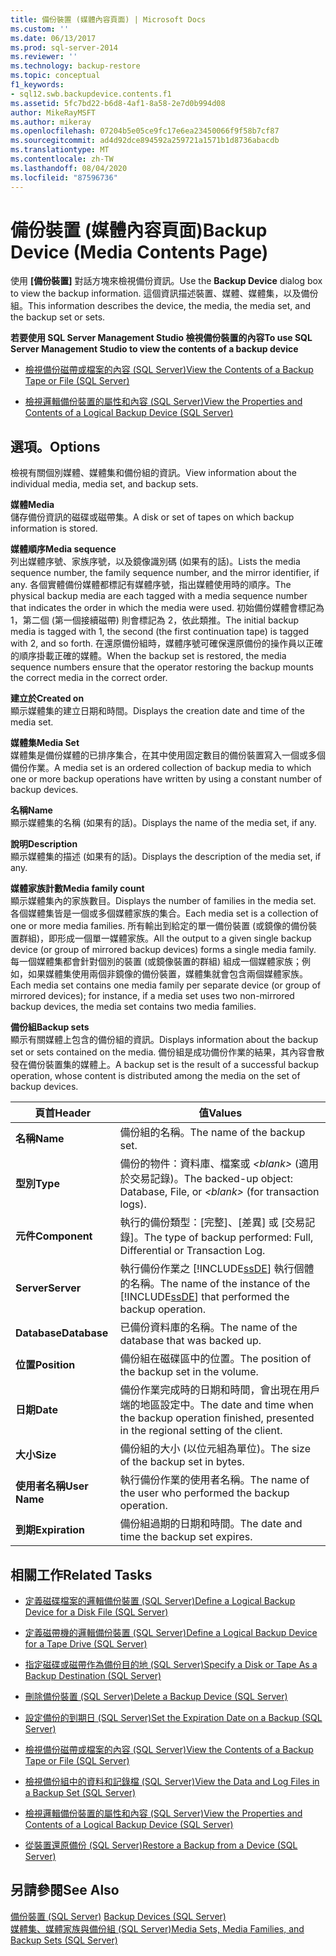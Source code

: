 ```yaml
---
title: 備份裝置 (媒體內容頁面) | Microsoft Docs
ms.custom: ''
ms.date: 06/13/2017
ms.prod: sql-server-2014
ms.reviewer: ''
ms.technology: backup-restore
ms.topic: conceptual
f1_keywords:
- sql12.swb.backupdevice.contents.f1
ms.assetid: 5fc7bd22-b6d8-4af1-8a58-2e7d0b994d08
author: MikeRayMSFT
ms.author: mikeray
ms.openlocfilehash: 07204b5e05ce9fc17e6ea23450066f9f58b7cf87
ms.sourcegitcommit: ad4d92dce894592a259721a1571b1d8736abacdb
ms.translationtype: MT
ms.contentlocale: zh-TW
ms.lasthandoff: 08/04/2020
ms.locfileid: "87596736"
---
```

# <a name="backup-device-media-contents-page"></a><span data-ttu-id="4147f-102">備份裝置 (媒體內容頁面)</span><span class="sxs-lookup"><span data-stu-id="4147f-102">Backup Device (Media Contents Page)</span></span>
  <span data-ttu-id="4147f-103">使用 **[備份裝置]** 對話方塊來檢視備份資訊。</span><span class="sxs-lookup"><span data-stu-id="4147f-103">Use the **Backup Device** dialog box to view the backup information.</span></span> <span data-ttu-id="4147f-104">這個資訊描述裝置、媒體、媒體集，以及備份組。</span><span class="sxs-lookup"><span data-stu-id="4147f-104">This information describes the device, the media, the media set, and the backup set or sets.</span></span>  
  
 <span data-ttu-id="4147f-105">**若要使用 SQL Server Management Studio 檢視備份裝置的內容**</span><span class="sxs-lookup"><span data-stu-id="4147f-105">**To use SQL Server Management Studio to view the contents of a backup device**</span></span>  
  
-   [<span data-ttu-id="4147f-106">檢視備份磁帶或檔案的內容 &#40;SQL Server&#41;</span><span class="sxs-lookup"><span data-stu-id="4147f-106">View the Contents of a Backup Tape or File &#40;SQL Server&#41;</span></span>](view-the-contents-of-a-backup-tape-or-file-sql-server.md)  
  
-   [<span data-ttu-id="4147f-107">檢視邏輯備份裝置的屬性和內容 &#40;SQL Server&#41;</span><span class="sxs-lookup"><span data-stu-id="4147f-107">View the Properties and Contents of a Logical Backup Device &#40;SQL Server&#41;</span></span>](view-the-properties-and-contents-of-a-logical-backup-device-sql-server.md)  
  
## <a name="options"></a><span data-ttu-id="4147f-108">選項。</span><span class="sxs-lookup"><span data-stu-id="4147f-108">Options</span></span>  
 <span data-ttu-id="4147f-109">檢視有關個別媒體、媒體集和備份組的資訊。</span><span class="sxs-lookup"><span data-stu-id="4147f-109">View information about the individual media, media set, and backup sets.</span></span>  
  
 <span data-ttu-id="4147f-110">**媒體**</span><span class="sxs-lookup"><span data-stu-id="4147f-110">**Media**</span></span>  
 <span data-ttu-id="4147f-111">儲存備份資訊的磁碟或磁帶集。</span><span class="sxs-lookup"><span data-stu-id="4147f-111">A disk or set of tapes on which backup information is stored.</span></span>  
  
 <span data-ttu-id="4147f-112">**媒體順序**</span><span class="sxs-lookup"><span data-stu-id="4147f-112">**Media sequence**</span></span>  
 <span data-ttu-id="4147f-113">列出媒體序號、家族序號，以及鏡像識別碼 (如果有的話)。</span><span class="sxs-lookup"><span data-stu-id="4147f-113">Lists the media sequence number, the family sequence number, and the mirror identifier, if any.</span></span> <span data-ttu-id="4147f-114">各個實體備份媒體都標記有媒體序號，指出媒體使用時的順序。</span><span class="sxs-lookup"><span data-stu-id="4147f-114">The physical backup media are each tagged with a media sequence number that indicates the order in which the media were used.</span></span> <span data-ttu-id="4147f-115">初始備份媒體會標記為 1，第二個 (第一個接續磁帶) 則會標記為 2，依此類推。</span><span class="sxs-lookup"><span data-stu-id="4147f-115">The initial backup media is tagged with 1, the second (the first continuation tape) is tagged with 2, and so forth.</span></span> <span data-ttu-id="4147f-116">在還原備份組時，媒體序號可確保還原備份的操作員以正確的順序掛載正確的媒體。</span><span class="sxs-lookup"><span data-stu-id="4147f-116">When the backup set is restored, the media sequence numbers ensure that the operator restoring the backup mounts the correct media in the correct order.</span></span>  
  
 <span data-ttu-id="4147f-117">**建立於**</span><span class="sxs-lookup"><span data-stu-id="4147f-117">**Created on**</span></span>  
 <span data-ttu-id="4147f-118">顯示媒體集的建立日期和時間。</span><span class="sxs-lookup"><span data-stu-id="4147f-118">Displays the creation date and time of the media set.</span></span>  
  
 <span data-ttu-id="4147f-119">**媒體集**</span><span class="sxs-lookup"><span data-stu-id="4147f-119">**Media Set**</span></span>  
 <span data-ttu-id="4147f-120">媒體集是備份媒體的已排序集合，在其中使用固定數目的備份裝置寫入一個或多個備份作業。</span><span class="sxs-lookup"><span data-stu-id="4147f-120">A media set is an ordered collection of backup media to which one or more backup operations have written by using a constant number of backup devices.</span></span>  
  
 <span data-ttu-id="4147f-121">**名稱**</span><span class="sxs-lookup"><span data-stu-id="4147f-121">**Name**</span></span>  
 <span data-ttu-id="4147f-122">顯示媒體集的名稱 (如果有的話)。</span><span class="sxs-lookup"><span data-stu-id="4147f-122">Displays the name of the media set, if any.</span></span>  
  
 <span data-ttu-id="4147f-123">**說明**</span><span class="sxs-lookup"><span data-stu-id="4147f-123">**Description**</span></span>  
 <span data-ttu-id="4147f-124">顯示媒體集的描述 (如果有的話)。</span><span class="sxs-lookup"><span data-stu-id="4147f-124">Displays the description of the media set, if any.</span></span>  
  
 <span data-ttu-id="4147f-125">**媒體家族計數**</span><span class="sxs-lookup"><span data-stu-id="4147f-125">**Media family count**</span></span>  
 <span data-ttu-id="4147f-126">顯示媒體集內的家族數目。</span><span class="sxs-lookup"><span data-stu-id="4147f-126">Displays the number of families in the media set.</span></span> <span data-ttu-id="4147f-127">各個媒體集皆是一個或多個媒體家族的集合。</span><span class="sxs-lookup"><span data-stu-id="4147f-127">Each media set is a collection of one or more media families.</span></span> <span data-ttu-id="4147f-128">所有輸出到給定的單一備份裝置 (或鏡像的備份裝置群組)，即形成一個單一媒體家族。</span><span class="sxs-lookup"><span data-stu-id="4147f-128">All the output to a given single backup device (or group of mirrored backup devices) forms a single media family.</span></span> <span data-ttu-id="4147f-129">每一個媒體集都會針對個別的裝置 (或鏡像裝置的群組) 組成一個媒體家族；例如，如果媒體集使用兩個非鏡像的備份裝置，媒體集就會包含兩個媒體家族。</span><span class="sxs-lookup"><span data-stu-id="4147f-129">Each media set contains one media family per separate device (or group of mirrored devices); for instance, if a media set uses two non-mirrored backup devices, the media set contains two media families.</span></span>  
  
 <span data-ttu-id="4147f-130">**備份組**</span><span class="sxs-lookup"><span data-stu-id="4147f-130">**Backup sets**</span></span>  
 <span data-ttu-id="4147f-131">顯示有關媒體上包含的備份組的資訊。</span><span class="sxs-lookup"><span data-stu-id="4147f-131">Displays information about the backup set or sets contained on the media.</span></span> <span data-ttu-id="4147f-132">備份組是成功備份作業的結果，其內容會散發在備份裝置集的媒體上。</span><span class="sxs-lookup"><span data-stu-id="4147f-132">A backup set is the result of a successful backup operation, whose content is distributed among the media on the set of backup devices.</span></span>  
  
|<span data-ttu-id="4147f-133">頁首</span><span class="sxs-lookup"><span data-stu-id="4147f-133">Header</span></span>|<span data-ttu-id="4147f-134">值</span><span class="sxs-lookup"><span data-stu-id="4147f-134">Values</span></span>|  
|------------|------------|  
|<span data-ttu-id="4147f-135">**名稱**</span><span class="sxs-lookup"><span data-stu-id="4147f-135">**Name**</span></span>|<span data-ttu-id="4147f-136">備份組的名稱。</span><span class="sxs-lookup"><span data-stu-id="4147f-136">The name of the backup set.</span></span>|  
|<span data-ttu-id="4147f-137">**型別**</span><span class="sxs-lookup"><span data-stu-id="4147f-137">**Type**</span></span>|<span data-ttu-id="4147f-138">備份的物件：資料庫、檔案或 *\<blank>* (適用於交易記錄)。</span><span class="sxs-lookup"><span data-stu-id="4147f-138">The backed-up object: Database, File, or *\<blank>* (for transaction logs).</span></span>|  
|<span data-ttu-id="4147f-139">**元件**</span><span class="sxs-lookup"><span data-stu-id="4147f-139">**Component**</span></span>|<span data-ttu-id="4147f-140">執行的備份類型：[完整]、[差異] 或 [交易記錄]。</span><span class="sxs-lookup"><span data-stu-id="4147f-140">The type of backup performed: Full, Differential or Transaction Log.</span></span>|  
|<span data-ttu-id="4147f-141">**Server**</span><span class="sxs-lookup"><span data-stu-id="4147f-141">**Server**</span></span>|<span data-ttu-id="4147f-142">執行備份作業之 [!INCLUDE[ssDE](../../includes/ssde-md.md)] 執行個體的名稱。</span><span class="sxs-lookup"><span data-stu-id="4147f-142">The name of the instance of the [!INCLUDE[ssDE](../../includes/ssde-md.md)] that performed the backup operation.</span></span>|  
|<span data-ttu-id="4147f-143">**Database**</span><span class="sxs-lookup"><span data-stu-id="4147f-143">**Database**</span></span>|<span data-ttu-id="4147f-144">已備份資料庫的名稱。</span><span class="sxs-lookup"><span data-stu-id="4147f-144">The name of the database that was backed up.</span></span>|  
|<span data-ttu-id="4147f-145">**位置**</span><span class="sxs-lookup"><span data-stu-id="4147f-145">**Position**</span></span>|<span data-ttu-id="4147f-146">備份組在磁碟區中的位置。</span><span class="sxs-lookup"><span data-stu-id="4147f-146">The position of the backup set in the volume.</span></span>|  
|<span data-ttu-id="4147f-147">**日期**</span><span class="sxs-lookup"><span data-stu-id="4147f-147">**Date**</span></span>|<span data-ttu-id="4147f-148">備份作業完成時的日期和時間，會出現在用戶端的地區設定中。</span><span class="sxs-lookup"><span data-stu-id="4147f-148">The date and time when the backup operation finished, presented in the regional setting of the client.</span></span>|  
|<span data-ttu-id="4147f-149">**大小**</span><span class="sxs-lookup"><span data-stu-id="4147f-149">**Size**</span></span>|<span data-ttu-id="4147f-150">備份組的大小 (以位元組為單位)。</span><span class="sxs-lookup"><span data-stu-id="4147f-150">The size of the backup set in bytes.</span></span>|  
|<span data-ttu-id="4147f-151">**使用者名稱**</span><span class="sxs-lookup"><span data-stu-id="4147f-151">**User Name**</span></span>|<span data-ttu-id="4147f-152">執行備份作業的使用者名稱。</span><span class="sxs-lookup"><span data-stu-id="4147f-152">The name of the user who performed the backup operation.</span></span>|  
|<span data-ttu-id="4147f-153">**到期**</span><span class="sxs-lookup"><span data-stu-id="4147f-153">**Expiration**</span></span>|<span data-ttu-id="4147f-154">備份組過期的日期和時間。</span><span class="sxs-lookup"><span data-stu-id="4147f-154">The date and time the backup set expires.</span></span>|  
  
##  <a name="related-tasks"></a><a name="RelatedTasks"></a> <span data-ttu-id="4147f-155">相關工作</span><span class="sxs-lookup"><span data-stu-id="4147f-155">Related Tasks</span></span>  
  
-   [<span data-ttu-id="4147f-156">定義磁碟檔案的邏輯備份裝置 &#40;SQL Server&#41;</span><span class="sxs-lookup"><span data-stu-id="4147f-156">Define a Logical Backup Device for a Disk File &#40;SQL Server&#41;</span></span>](define-a-logical-backup-device-for-a-disk-file-sql-server.md)  
  
-   [<span data-ttu-id="4147f-157">定義磁帶機的邏輯備份裝置 &#40;SQL Server&#41;</span><span class="sxs-lookup"><span data-stu-id="4147f-157">Define a Logical Backup Device for a Tape Drive &#40;SQL Server&#41;</span></span>](define-a-logical-backup-device-for-a-tape-drive-sql-server.md)  
  
-   [<span data-ttu-id="4147f-158">指定磁碟或磁帶作為備份目的地 &#40;SQL Server&#41;</span><span class="sxs-lookup"><span data-stu-id="4147f-158">Specify a Disk or Tape As a Backup Destination &#40;SQL Server&#41;</span></span>](specify-a-disk-or-tape-as-a-backup-destination-sql-server.md)  
  
-   [<span data-ttu-id="4147f-159">刪除備份裝置 &#40;SQL Server&#41;</span><span class="sxs-lookup"><span data-stu-id="4147f-159">Delete a Backup Device &#40;SQL Server&#41;</span></span>](delete-a-backup-device-sql-server.md)  
  
-   [<span data-ttu-id="4147f-160">設定備份的到期日 &#40;SQL Server&#41;</span><span class="sxs-lookup"><span data-stu-id="4147f-160">Set the Expiration Date on a Backup &#40;SQL Server&#41;</span></span>](set-the-expiration-date-on-a-backup-sql-server.md)  
  
-   [<span data-ttu-id="4147f-161">檢視備份磁帶或檔案的內容 &#40;SQL Server&#41;</span><span class="sxs-lookup"><span data-stu-id="4147f-161">View the Contents of a Backup Tape or File &#40;SQL Server&#41;</span></span>](view-the-contents-of-a-backup-tape-or-file-sql-server.md)  
  
-   [<span data-ttu-id="4147f-162">檢視備份組中的資料和記錄檔 &#40;SQL Server&#41;</span><span class="sxs-lookup"><span data-stu-id="4147f-162">View the Data and Log Files in a Backup Set &#40;SQL Server&#41;</span></span>](view-the-data-and-log-files-in-a-backup-set-sql-server.md)  
  
-   [<span data-ttu-id="4147f-163">檢視邏輯備份裝置的屬性和內容 &#40;SQL Server&#41;</span><span class="sxs-lookup"><span data-stu-id="4147f-163">View the Properties and Contents of a Logical Backup Device &#40;SQL Server&#41;</span></span>](view-the-properties-and-contents-of-a-logical-backup-device-sql-server.md)  
  
-   [<span data-ttu-id="4147f-164">從裝置還原備份 &#40;SQL Server&#41;</span><span class="sxs-lookup"><span data-stu-id="4147f-164">Restore a Backup from a Device &#40;SQL Server&#41;</span></span>](restore-a-backup-from-a-device-sql-server.md)  
  
## <a name="see-also"></a><span data-ttu-id="4147f-165">另請參閱</span><span class="sxs-lookup"><span data-stu-id="4147f-165">See Also</span></span>  
 <span data-ttu-id="4147f-166">[備份裝置 &#40;SQL Server&#41;](backup-devices-sql-server.md) </span><span class="sxs-lookup"><span data-stu-id="4147f-166">[Backup Devices &#40;SQL Server&#41;](backup-devices-sql-server.md) </span></span>  
 [<span data-ttu-id="4147f-167">媒體集、媒體家族與備份組 &#40;SQL Server&#41;</span><span class="sxs-lookup"><span data-stu-id="4147f-167">Media Sets, Media Families, and Backup Sets &#40;SQL Server&#41;</span></span>](media-sets-media-families-and-backup-sets-sql-server.md)  
  
  
